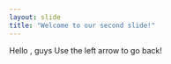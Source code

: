 ```yaml
---
layout: slide
title: "Welcome to our second slide!"
---
```

Hello , guys
Use the left arrow to go back!
